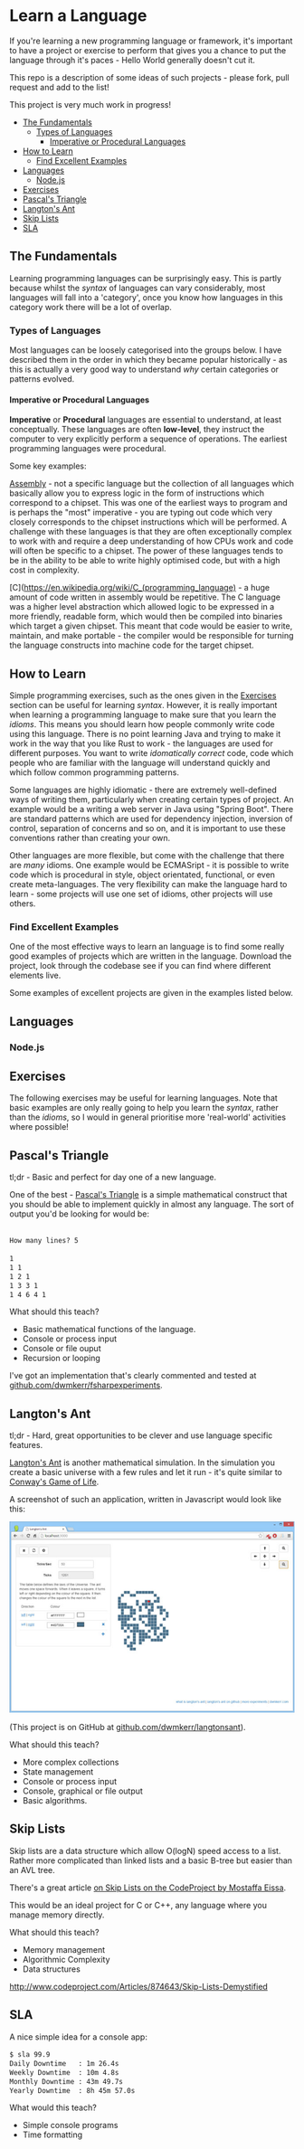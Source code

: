# Learn a Language

If you're learning a new programming language or framework, it's important to have a project or exercise to perform that gives you a chance to put the language through it's paces - Hello World generally doesn't cut it.

This repo is a description of some ideas of such projects - please fork, pull request and add to the list!

This project is very much work in progress!

<!-- vim-markdown-toc GFM -->

* [The Fundamentals](#the-fundamentals)
    * [Types of Languages](#types-of-languages)
        * [Imperative or Procedural Languages](#imperative-or-procedural-languages)
* [How to Learn](#how-to-learn)
    * [Find Excellent Examples](#find-excellent-examples)
* [Languages](#languages)
    * [Node.js](#nodejs)
* [Exercises](#exercises)
* [Pascal's Triangle](#pascals-triangle)
* [Langton's Ant](#langtons-ant)
* [Skip Lists](#skip-lists)
* [SLA](#sla)

<!-- vim-markdown-toc -->

## The Fundamentals

Learning programming languages can be surprisingly easy. This is partly because whilst the _syntax_ of languages can vary considerably, most languages will fall into a 'category', once you know how languages in this category work there will be a lot of overlap.

### Types of Languages

Most languages can be loosely categorised into the groups below. I have described them in the order in which they became popular historically - as this is actually a very good way to understand _why_ certain categories or patterns evolved.

#### Imperative or Procedural Languages

**Imperative** or **Procedural** languages are essential to understand, at least conceptually. These languages are often **low-level**, they instruct the computer to very explicitly perform a sequence of operations. The earliest programming languages were procedural.

Some key examples:

[Assembly](https://en.wikipedia.org/wiki/Assembly_language) - not a specific language but the collection of all languages which basically allow you to express logic in the form of instructions which correspond to a chipset. This was one of the earliest ways to program and is perhaps the "most" imperative - you are typing out code which very closely corresponds to the chipset instructions which will be performed. A challenge with these languages is that they are often exceptionally complex to work with and require a deep understanding of how CPUs work and code will often be specific to a chipset. The power of these languages tends to be in the ability to be able to write highly optimised code, but with a high cost in complexity.

[C](https://en.wikipedia.org/wiki/C_(programming_language) - a huge amount of code written in assembly would be repetitive. The C language was a higher level abstraction which allowed logic to be expressed in a more friendly, readable form, which would then be compiled into binaries which target a given chipset. This meant that code would be easier to write, maintain, and make portable - the compiler would be responsible for turning the language constructs into machine code for the target chipset.

## How to Learn

Simple programming exercises, such as the ones given in the [Exercises](#exercises) section can be useful for learning _syntax_. However, it is really important when learning a programming language to make sure that you learn the _idioms_. This means you should learn how people commonly write code using this language. There is no point learning Java and trying to make it work in the way that you like Rust to work - the languages are used for different purposes. You want to write _idomatically correct_ code, code which people who are familiar with the language will understand quickly and which follow common programming patterns.

Some languages are highly idiomatic - there are extremely well-defined ways of writing them, particularly when creating certain types of project. An example would be a writing a web server in Java using "Spring Boot". There are standard patterns which are used for dependency injection, inversion of control, separation of concerns and so on, and it is important to use these conventions rather than creating your own.

Other languages are more flexible, but come with the challenge that there are _many_ idioms. One example would be ECMASript - it is possible to write code which is procedural in style, object orientated, functional, or even create meta-languages. The very flexibility can make the language hard to learn - some projects will use one set of idioms, other projects will use others.

### Find Excellent Examples

One of the most effective ways to learn an language is to find some really good examples of projects which are written in the language. Download the project, look through the codebase see if you can find where different elements live.

Some examples of excellent projects are given in the examples listed below.

## Languages

### Node.js

## Exercises

The following exercises may be useful for learning languages. Note that basic examples are only really going to help you learn the _syntax_, rather than the _idioms_, so I would in general prioritise more 'real-world' activities where possible!

## Pascal's Triangle

tl;dr - Basic and perfect for day one of a new language.

One of the best - [Pascal's Triangle](http://en.wikipedia.org/wiki/Pascal's_triangle) is a simple mathematical construct that you should be able to implement quickly in almost any language. The sort of output you'd be looking for would be:

````

How many lines? 5

1
1 1
1 2 1
1 3 3 1 
1 4 6 4 1
````

What should this teach?
* Basic mathematical functions of the language.
* Console or process input
* Console or file ouput
* Recursion or looping

I've got an implementation that's clearly commented and tested at [github.com/dwmkerr/fsharpexperiments](https://github.com/dwmkerr/fsharpexperiments).

## Langton's Ant

tl;dr - Hard, great opportunities to be clever and use language specific features.

[Langton's Ant](http://en.wikipedia.org/wiki/Langtons_ant) is another mathematical simulation. In the simulation you create a basic universe with a few rules and let it run - it's quite similar to [Conway's Game of Life](http://en.wikipedia.org/wiki/Conway%27s_Game_of_Life).

A screenshot of such an application, written in Javascript would look like this:

![Langton's Ant](https://raw.githubusercontent.com/dwmkerr/langtonsant/master/docs/langtonsant.jpg)

(This project is on GitHub at [github.com/dwmkerr/langtonsant](https://github.com/dwmkerr/langtonsant)).

What should this teach?
* More complex collections
* State management
* Console or process input
* Console, graphical or file output
* Basic algorithms.

## Skip Lists

Skip lists are a data structure which allow O(logN) speed access to a list. Rather more complicated than linked lists and a basic B-tree but easier than an AVL tree.

There's a great article [on Skip Lists on the CodeProject by Mostaffa Eissa](http://www.codeproject.com/Articles/874643/Skip-Lists-Demystified).

This would be an ideal project for C or C++, any language where you manage memory directly.

What should this teach?
 * Memory management
 * Algorithmic Complexity
 * Data structures



http://www.codeproject.com/Articles/874643/Skip-Lists-Demystified

## SLA

A nice simple idea for a console app:

```
$ sla 99.9
Daily Downtime   : 1m 26.4s
Weekly Downtime  : 10m 4.8s
Monthly Downtime : 43m 49.7s
Yearly Downtime  : 8h 45m 57.0s
```

What would this teach?

- Simple console programs
- Time formatting
